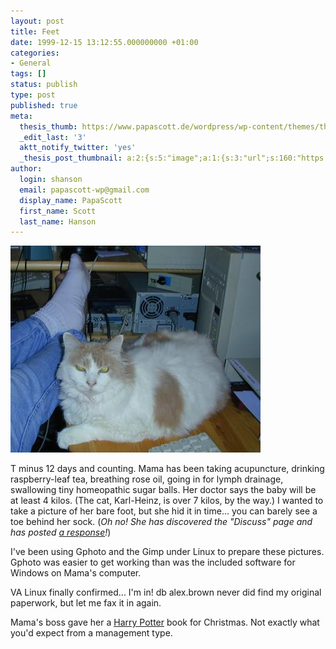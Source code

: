 ```yaml
---
layout: post
title: Feet
date: 1999-12-15 13:12:55.000000000 +01:00
categories:
- General
tags: []
status: publish
type: post
published: true
meta:
  thesis_thumb: https://www.papascott.de/wordpress/wp-content/themes/thesis_151/lib/scripts/thumb.php?w=100&h=100&zc=1&q=100&src=https://www.papascott.de/images/mausnews/feet.jpg
  _edit_last: '3'
  aktt_notify_twitter: 'yes'
  _thesis_post_thumbnail: a:2:{s:5:"image";a:1:{s:3:"url";s:160:"https://www.papascott.de/wordpress/wp-content/themes/thesis_151/lib/scripts/thumb.php?w=100&h=100&zc=1&q=100&src=https://www.papascott.de/images/mausnews/feet.jpg";}s:5:"frame";a:1:{s:2:"on";s:1:"1";}}
author:
  login: shanson
  email: papascott-wp@gmail.com
  display_name: PapaScott
  first_name: Scott
  last_name: Hanson
---
```

<p><img src="/wordpress/wp-content/uploads/1999/12/feet.jpg" height="331" width="400" border="0" alt="feet.jpg: Mama's feet, her cat, and her computer" /></p>
<p>T minus 12 days and counting. Mama has been taking acupuncture, drinking raspberry-leaf tea, breathing rose oil, going in for lymph drainage, swallowing tiny homeopathic sugar balls. Her doctor says the baby will be at least 4 kilos. (The cat, Karl-Heinz, is over 7 kilos, by the way.) I wanted to take a picture of her bare foot, but she hid it in time... you can barely see a toe behind her sock. (<i>Oh no! She has discovered the "Discuss" page and has posted <a href="http://shanson.editthispage.com/discuss/msgReader$22">a response</a>!</i>)</p>
<p>I've been using Gphoto and the Gimp under Linux to prepare these pictures. Gphoto was easier to get working than was the included software for Windows on Mama's computer.</p>
<p>VA Linux finally confirmed... I'm in! db alex.brown never did find my original paperwork, but let me fax it in again.</p>
<p>Mama's boss gave her a <a href="http://www.amazon.com/exec/obidos/ASIN/0590353403/mausnewsletter05">Harry Potter</a> book for Christmas. Not exactly what you'd expect from a management type.</p>
